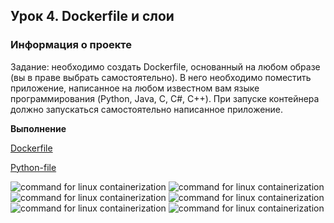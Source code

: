 ## Урок 4. Dockerfile и слои

### **Информация о проекте**

Задание: необходимо создать Dockerfile, основанный на любом образе (вы в праве выбрать самостоятельно).
В него необходимо поместить приложение, написанное на любом известном вам языке программирования (Python, Java, C, С#, C++).
При запуске контейнера должно запускаться самостоятельно написанное приложение.

**Выполнение**

[Dockerfile]()


[Python-file]()

![command for linux containerization]()
![command for linux containerization]()
![command for linux containerization]()
![command for linux containerization]()
![command for linux containerization]()
![command for linux containerization]()
